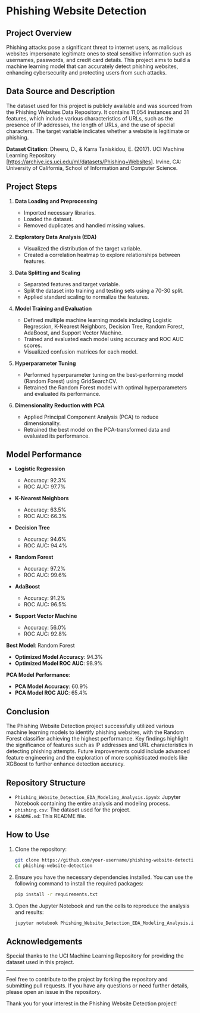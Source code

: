 # Phishing Website Detection

## Project Overview

Phishing attacks pose a significant threat to internet users, as malicious websites impersonate legitimate ones to steal sensitive information such as usernames, passwords, and credit card details. This project aims to build a machine learning model that can accurately detect phishing websites, enhancing cybersecurity and protecting users from such attacks.

## Data Source and Description

The dataset used for this project is publicly available and was sourced from the Phishing Websites Data Repository. It contains 11,054 instances and 31 features, which include various characteristics of URLs, such as the presence of IP addresses, the length of URLs, and the use of special characters. The target variable indicates whether a website is legitimate or phishing.

**Dataset Citation**:
Dheeru, D., & Karra Taniskidou, E. (2017). UCI Machine Learning Repository [https://archive.ics.uci.edu/ml/datasets/Phishing+Websites]. Irvine, CA: University of California, School of Information and Computer Science.

## Project Steps

1. **Data Loading and Preprocessing**
    - Imported necessary libraries.
    - Loaded the dataset.
    - Removed duplicates and handled missing values.

2. **Exploratory Data Analysis (EDA)**
    - Visualized the distribution of the target variable.
    - Created a correlation heatmap to explore relationships between features.

3. **Data Splitting and Scaling**
    - Separated features and target variable.
    - Split the dataset into training and testing sets using a 70-30 split.
    - Applied standard scaling to normalize the features.

4. **Model Training and Evaluation**
    - Defined multiple machine learning models including Logistic Regression, K-Nearest Neighbors, Decision Tree, Random Forest, AdaBoost, and Support Vector Machine.
    - Trained and evaluated each model using accuracy and ROC AUC scores.
    - Visualized confusion matrices for each model.

5. **Hyperparameter Tuning**
    - Performed hyperparameter tuning on the best-performing model (Random Forest) using GridSearchCV.
    - Retrained the Random Forest model with optimal hyperparameters and evaluated its performance.

6. **Dimensionality Reduction with PCA**
    - Applied Principal Component Analysis (PCA) to reduce dimensionality.
    - Retrained the best model on the PCA-transformed data and evaluated its performance.

## Model Performance

- **Logistic Regression**
  - Accuracy: 92.3%
  - ROC AUC: 97.7%

- **K-Nearest Neighbors**
  - Accuracy: 63.5%
  - ROC AUC: 66.3%

- **Decision Tree**
  - Accuracy: 94.6%
  - ROC AUC: 94.4%

- **Random Forest**
  - Accuracy: 97.2%
  - ROC AUC: 99.6%

- **AdaBoost**
  - Accuracy: 91.2%
  - ROC AUC: 96.5%

- **Support Vector Machine**
  - Accuracy: 56.0%
  - ROC AUC: 92.8%

**Best Model**: Random Forest
- **Optimized Model Accuracy**: 94.3%
- **Optimized Model ROC AUC**: 98.9%

**PCA Model Performance**:
- **PCA Model Accuracy**: 60.9%
- **PCA Model ROC AUC**: 65.4%

## Conclusion

The Phishing Website Detection project successfully utilized various machine learning models to identify phishing websites, with the Random Forest classifier achieving the highest performance. Key findings highlight the significance of features such as IP addresses and URL characteristics in detecting phishing attempts. Future improvements could include advanced feature engineering and the exploration of more sophisticated models like XGBoost to further enhance detection accuracy.

## Repository Structure

- `Phishing_Website_Detection_EDA_Modeling_Analysis.ipynb`: Jupyter Notebook containing the entire analysis and modeling process.
- `phishing.csv`: The dataset used for the project.
- `README.md`: This README file.

## How to Use

1. Clone the repository:
    ```bash
    git clone https://github.com/your-username/phishing-website-detection.git
    cd phishing-website-detection
    ```

2. Ensure you have the necessary dependencies installed. You can use the following command to install the required packages:
    ```bash
    pip install -r requirements.txt
    ```

3. Open the Jupyter Notebook and run the cells to reproduce the analysis and results:
    ```bash
    jupyter notebook Phishing_Website_Detection_EDA_Modeling_Analysis.ipynb
    ```

## Acknowledgements

Special thanks to the UCI Machine Learning Repository for providing the dataset used in this project.

---

Feel free to contribute to the project by forking the repository and submitting pull requests. If you have any questions or need further details, please open an issue in the repository.

Thank you for your interest in the Phishing Website Detection project!
